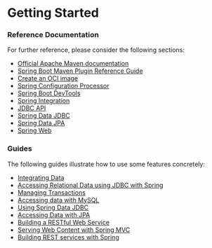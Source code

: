 # Getting Started

### Reference Documentation
For further reference, please consider the following sections:

* [Official Apache Maven documentation](https://maven.apache.org/guides/index.html)
* [Spring Boot Maven Plugin Reference Guide](https://docs.spring.io/spring-boot/docs/2.3.2.RELEASE/maven-plugin/reference/html/)
* [Create an OCI image](https://docs.spring.io/spring-boot/docs/2.3.2.RELEASE/maven-plugin/reference/html/#build-image)
* [Spring Configuration Processor](https://docs.spring.io/spring-boot/docs/2.3.2.RELEASE/reference/htmlsingle/#configuration-metadata-annotation-processor)
* [Spring Boot DevTools](https://docs.spring.io/spring-boot/docs/2.3.2.RELEASE/reference/htmlsingle/#using-boot-devtools)
* [Spring Integration](https://docs.spring.io/spring-boot/docs/2.3.2.RELEASE/reference/htmlsingle/#boot-features-integration)
* [JDBC API](https://docs.spring.io/spring-boot/docs/2.3.2.RELEASE/reference/htmlsingle/#boot-features-sql)
* [Spring Data JDBC](https://docs.spring.io/spring-data/jdbc/docs/current/reference/html/)
* [Spring Data JPA](https://docs.spring.io/spring-boot/docs/2.3.2.RELEASE/reference/htmlsingle/#boot-features-jpa-and-spring-data)
* [Spring Web](https://docs.spring.io/spring-boot/docs/2.3.2.RELEASE/reference/htmlsingle/#boot-features-developing-web-applications)

### Guides
The following guides illustrate how to use some features concretely:

* [Integrating Data](https://spring.io/guides/gs/integration/)
* [Accessing Relational Data using JDBC with Spring](https://spring.io/guides/gs/relational-data-access/)
* [Managing Transactions](https://spring.io/guides/gs/managing-transactions/)
* [Accessing data with MySQL](https://spring.io/guides/gs/accessing-data-mysql/)
* [Using Spring Data JDBC](https://github.com/spring-projects/spring-data-examples/tree/master/jdbc/basics)
* [Accessing Data with JPA](https://spring.io/guides/gs/accessing-data-jpa/)
* [Building a RESTful Web Service](https://spring.io/guides/gs/rest-service/)
* [Serving Web Content with Spring MVC](https://spring.io/guides/gs/serving-web-content/)
* [Building REST services with Spring](https://spring.io/guides/tutorials/bookmarks/)


